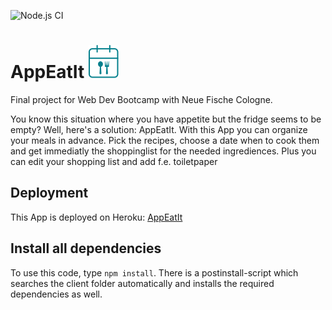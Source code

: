 ![Node.js CI](https://github.com/boldCM/Starter-Template/workflows/Node.js%20CI/badge.svg)

# AppEatIt ![AppEatIt Favicon](/client/public/favicon.svg)

Final project for Web Dev Bootcamp with Neue Fische Cologne.

You know this situation where you have appetite but the fridge seems to be empty? Well, here's a solution: AppEatIt.
With this App you can organize your meals in advance. Pick the recipes, choose a date when to cook them and get immediatly the shoppinglist for the needed ingrediences. Plus you can edit your shopping list and add f.e. toiletpaper

## Deployment

This App is deployed on Heroku: [AppEatIt](https://appeatit.herokuapp.com/)

## Install all dependencies

To use this code, type `npm install`. There is a postinstall-script which searches the client folder automatically and installs the required dependencies as well.
